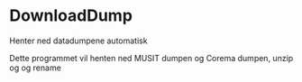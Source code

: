 # DownloadDump
Henter ned datadumpene automatisk


Dette programmet vil henten ned MUSIT dumpen og Corema dumpen, unzip og og rename 
